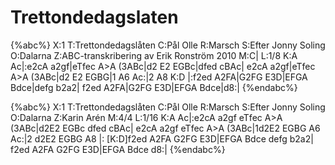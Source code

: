 # Trettondedagslaten

{%abc%}
X:1
T:Trettondedagslåten
C:Pål Olle
R:Marsch
S:Efter Jonny Soling
O:Dalarna
Z:ABC-transkribering av Erik Ronström 2010
M:C|
L:1/8
K:A
Ac|:e2cA a2gf|eTfec A>A (3ABc|d2 E2 EGBc|dfed cBAc|
e2cA a2gf|eTfec A>A (3ABc|d2 E2 EGBG|1 A6 Ac:|2 A8
K:D
|:f2ed A2FA|G2FG E3D|EFGA Bdce|defg b2a2|
f2ed A2FA|G2FG E3D|EFGA Bdce|d8:|
{%endabc%}

{%abc%}
X:1
T:Trettondedagslåten
C:Pål Olle
R:Marsch
S:Efter Jonny Soling
O:Dalarna
Z:Karin Arén
M:4/4
L:1/16
K:A
Ac|:e2cA a2gf eTfec A>A (3ABc|d2E2 EGBc dfed cBAc|
e2cA a2gf eTfec A>A (3ABc|1d2E2 EGBG A6 Ac:|2 d2E2 EGBG A8 |: 
[K:D]f2ed A2FA G2FG E3D|EFGA Bdce defg b2a2|
f2ed A2FA G2FG E3D|EFGA Bdce d8:|
{%endabc%}

